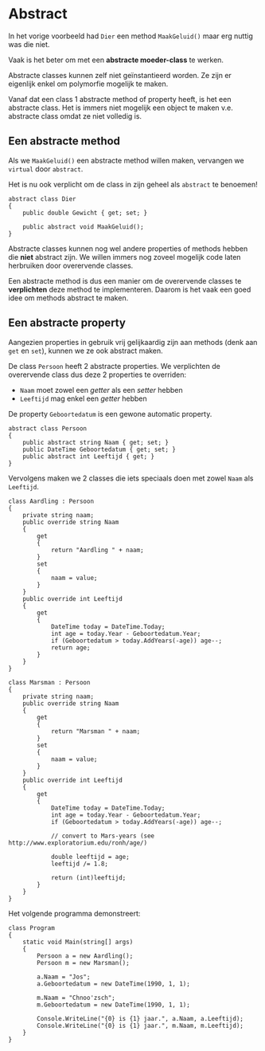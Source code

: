 # Abstract

In het vorige voorbeeld had `Dier` een method `MaakGeluid()` maar erg nuttig
was die niet.

Vaak is het beter om met een **abstracte moeder-class** te werken.

Abstracte classes kunnen zelf niet geïnstantieerd worden.
Ze zijn er eigenlijk enkel om polymorfie mogelijk te maken.

Vanaf dat een class 1 abstracte method of property heeft, is het een
abstracte class. Het is immers niet mogelijk een object te maken v.e.
abstracte class omdat ze niet volledig is.



## Een abstracte method

Als we `MaakGeluid()` een abstracte method willen maken, vervangen
we `virtual` door `abstract`.

Het is nu ook verplicht om de class in zijn geheel als `abstract`
te benoemen!

```
abstract class Dier
{
    public double Gewicht { get; set; }

    public abstract void MaakGeluid();
} 
```

Abstracte classes kunnen nog wel andere properties of methods hebben
die **niet** abstract zijn. We willen immers nog zoveel mogelijk code
laten herbruiken door overervende classes.

Een abstracte method is dus een manier om de overervende classes te
**verplichten** deze method te implementeren. Daarom is het vaak een 
goed idee om methods abstract te maken.



## Een abstracte property

Aangezien properties in gebruik vrij gelijkaardig zijn aan methods
(denk aan `get` en `set`), kunnen we ze ook abstract maken.

De class `Persoon` heeft 2 abstracte properties.
We verplichten de overervende class dus deze 2 properties te overriden:

- `Naam` moet zowel een *getter* als een *setter* hebben
- `Leeftijd` mag enkel een *getter* hebben

De property `Geboortedatum` is een gewone automatic property.

```
abstract class Persoon
{
    public abstract string Naam { get; set; }
    public DateTime Geboortedatum { get; set; }
    public abstract int Leeftijd { get; }
}
```

Vervolgens maken we 2 classes die iets speciaals doen met zowel
`Naam` als `Leeftijd`.


```
class Aardling : Persoon
{
    private string naam;
    public override string Naam
    {
        get
        {
            return "Aardling " + naam;
        }
        set
        {
            naam = value;
        }
    }
    public override int Leeftijd
    {
        get
        {
            DateTime today = DateTime.Today;
            int age = today.Year - Geboortedatum.Year;
            if (Geboortedatum > today.AddYears(-age)) age--;
            return age;
        }
    }
}
```

```
class Marsman : Persoon
{
    private string naam;
    public override string Naam
    {
        get
        {
            return "Marsman " + naam;
        }
        set
        {
            naam = value;
        }
    }
    public override int Leeftijd
    {
        get
        {
            DateTime today = DateTime.Today;
            int age = today.Year - Geboortedatum.Year;
            if (Geboortedatum > today.AddYears(-age)) age--;

            // convert to Mars-years (see http://www.exploratorium.edu/ronh/age/)

            double leeftijd = age;
            leeftijd /= 1.8;

            return (int)leeftijd;
        }
    }
}
```

Het volgende programma demonstreert:

```
class Program
{
    static void Main(string[] args)
    {
        Persoon a = new Aardling();
        Persoon m = new Marsman();

        a.Naam = "Jos";
        a.Geboortedatum = new DateTime(1990, 1, 1);
    
        m.Naam = "Chnoo'zsch"; 
        m.Geboortedatum = new DateTime(1990, 1, 1);

        Console.WriteLine("{0} is {1} jaar.", a.Naam, a.Leeftijd);
        Console.WriteLine("{0} is {1} jaar.", m.Naam, m.Leeftijd);
    }
} 
```
